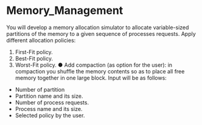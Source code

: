 # Memory_Management
  You will develop a memory allocation simulator to allocate
  variable-sized partitions of the memory to a given sequence of
  processes requests. Apply different allocation policies:
  1. First-Fit policy.
  2. Best-Fit policy.
  3. Worst-Fit policy.
  ● Add compaction (as option for the user): in compaction you shuffle
  the memory contents so as to place all free memory together in one
  large block.
  Input will be as follows:
  - Number of partition
  - Partition name and its size.
  - Number of process requests.
  - Process name and its size.
  - Selected policy by the user.
